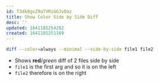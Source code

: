 ```yaml
---
id: T3dk0gvZ9aTVRiGGJvOaz
title: Show Color Side by Side Diff
desc: ''
updated: 1641185254202
created: 1641185251169
---
```


```bash
diff --color=always --minimal --side-by-side file1 file2
```

- Shows **red**/_green_ diff of 2 files side by side
- `file1` is the first arg and so it is on the left
- `file2` therefore is on the right
